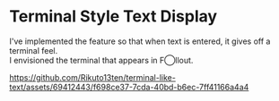 # Terminal Style Text Display
I've implemented the feature so that when text is entered, it gives off a terminal feel. <br>
I envisioned the terminal that appears in F◯llout.<br>

https://github.com/Rikuto13ten/terminal-like-text/assets/69412443/f698ce37-7cda-40bd-b6ec-7ff41166a4a4

